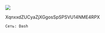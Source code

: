 ![](https://notabug.org/fftcc/Buy-me-a-coffee/raw/main/dash/qr-dash.png)

XqnxxdZUCyaZjXGgosSpSPSVU14NME4RPX

`Сеть: Dash`